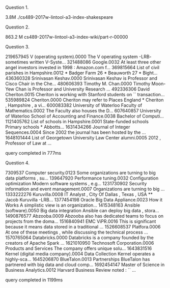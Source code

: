 Question 1.

3.8M	./cs489-2017w-lintool-a3-index-shakespeare


Question 2.


863.2 M  cs489-2017w-lintool-a3-index-wiki/part-r-00000


Question 3.


219657945	V (operating system).0000	The V operating system -LRB- sometimes written V-Syste...
321488086	Google.0032	At least three other angel investors invested in 1998 : Amazon.com f...
369815664	List of civil parishes in Hampshire.0012	* Badger Farm 26 * Beauworth 27 * Bight...
436360328	Srinivasan Keshav.0000	Srinivasan Keshav is Professor and Cisco Chair in the Che...
480606393	Timothy M. Chan.0000	Timothy Moon-Yew Chan is Professor and University Research ...
492336306	David Cheriton.0015	Cheriton is working with Stanford students on `` transaction...
535989824	Cheriton.0000	Cheriton may refer to Places England * Cheriton , Hampshire , a vi...
600083382	University of Waterloo Faculty of Mathematics.0002	The Faculty also houses the D...
607640857	University of Waterloo School of Accounting and Finance.0038	Bachelor of Computi...
1121405762	List of schools in Hampshire.0001	State-funded schools Primary schools * Abbotts...
1631434266	Journal of Integer Sequences.0004	Since 2002 the journal has been hosted by the ...
1648101444	List of Georgetown University Law Center alumni.0005	2012 , Professor of Law at ...

query completed in 777ms


Question 4.

7309537	Computer security.0123	Some organizations are turning to big data platforms , su...
139647920	Performance tuning.0032	Configuration optimization Modern software systems , e.g...
1231730902	Security information and event management.0007	Organizations are turning to big ...
1333222276	Kuruvilla.0008	IT Analyst , City Of Dallas , Texas , USA ** Jacob Kuruvilla -LRB...
1377454198	Oracle Big Data Appliance.0023	How it Works A simplistic view is an organization...
1415348163	Ansible (software).0050	Big data integration Ansible can deploy big data , stora...
1490876577	Abzooba.0009	Abzooba also has dedicated teams to focus on projects from the doma...
1516840941	EMC ViPR.0016	This is significant because it means data stored in a traditional ...
1526608537	Platfora.0006	At one of these meetings , while discussing the technical process ...
1570765064	Databricks.0000	Databricks is a company founded by the creators of Apache Spark ...
1621010950	Technosoft Corporation.0006	Products and Services The company offers unique solu...
1643831516	Kernel (digital media company).0004	Data Collection Kernel operates a highly-sca...
1645206870	BlueTalon.0013	Partnerships BlueTalon has partnered with big data and cloud comp...
1692454147	Master of Science in Business Analytics.0012	Harvard Business Review noted : `` ...

query completed in 1199ms